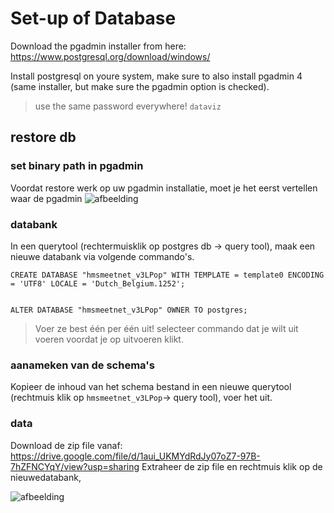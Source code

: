 # Set-up of Database 

Download the pgadmin installer from here: https://www.postgresql.org/download/windows/

Install postgresql on youre system, make sure to also install pgadmin 4 (same installer, but make sure the pgadmin option is checked).


> use the same password everywhere! `dataviz`

## restore db
### set binary path in pgadmin

Voordat restore werk op uw pgadmin installatie, moet je het eerst vertellen waar de pgadmin 
![afbeelding](https://user-images.githubusercontent.com/28403026/226173300-b27d3066-1d9e-400c-aaf1-52e427d353dd.png)

### databank
In een querytool (rechtermuisklik op postgres db -> query tool), maak een nieuwe databank via volgende commando's.

```
CREATE DATABASE "hmsmeetnet_v3LPop" WITH TEMPLATE = template0 ENCODING = 'UTF8' LOCALE = 'Dutch_Belgium.1252';


ALTER DATABASE "hmsmeetnet_v3LPop" OWNER TO postgres;
```

> Voer ze best één per één uit! selecteer commando dat je wilt uit voeren voordat je op uitvoeren klikt.

### aanameken van de schema's

Kopieer de inhoud van het schema bestand in een nieuwe querytool (rechtmuis klik op `hmsmeetnet_v3LPop`-> query tool), voer het uit.

### data

Download de zip file vanaf: https://drive.google.com/file/d/1aui_UKMYdRdJy07oZ7-97B-7hZFNCYqY/view?usp=sharing
Extraheer de zip file en rechtmuis klik op de nieuwedatabank, 

![afbeelding](https://user-images.githubusercontent.com/28403026/226174489-a954e0bf-0a93-48a7-9697-591109b151a1.png)
